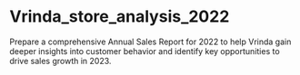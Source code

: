 # Vrinda_store_analysis_2022
Prepare a comprehensive Annual Sales Report for 2022 to help Vrinda gain deeper insights into customer behavior and identify key opportunities to drive sales growth in 2023. 
